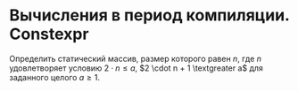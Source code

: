 # Вычисления в период компиляции. Constexpr

Определить статический массив, размер которого равен $n$, где $n$ удовлетворяет условию $2 \cdot n \le a$, $2 \cdot n + 1 \textgreater a$ для заданного целого $a \ge 1$.